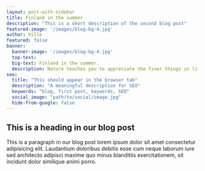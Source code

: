 ```yaml
---
layout: post-with-sidebar
title: Finland in the summer
description: "This is a short description of the second blog post"
featured-image: '/images/blog-bg-4.jpg'
author: Ville
featured: false
banner:
  banner-image: '/images/blog-bg-4.jpg'
  top-text:
  big-text: Finland in the summer.
  description: Nature teaches you to appreciate the finer things in life, to be present, live in the moment and just breath. 
seo: 
  title: "This should appear in the browser tab"
  description: "A meaningful description for SEO"
  keywords: "blog, first post, keywords, SEO"
  social_image: "path/to/social/image.jpg"
  hide-from-google: false
---
```

## This is a heading in our blog post 

This  is a paragraph in our blog post lorem ipsum dolor sit amet consectetur adipisicing elit. Laudantium doloribus debitis esse cum neque laborum iure sed architecto adipisci maxime quo minus blanditiis exercitationem, sit incidunt dolor similique animi porro.

